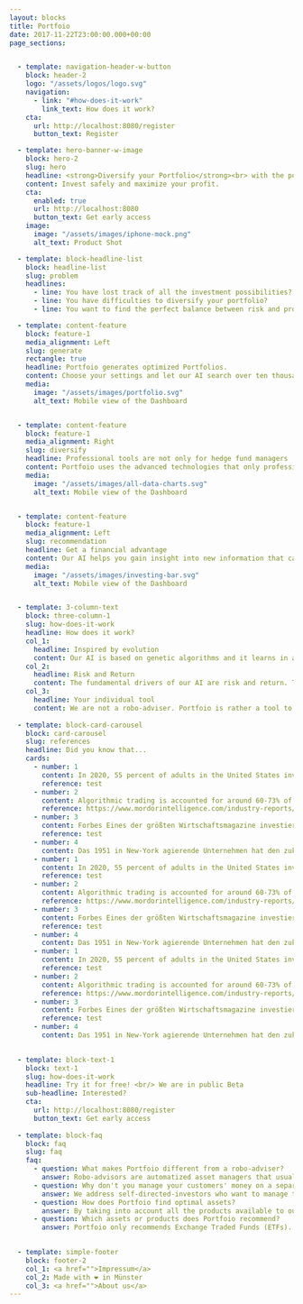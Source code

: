 ```yaml
---
layout: blocks
title: Portfoio
date: 2017-11-22T23:00:00.000+00:00
page_sections:


  - template: navigation-header-w-button
    block: header-2
    logo: "/assets/logos/logo.svg"
    navigation:
      - link: "#how-does-it-work"
        link_text: How does it work?
    cta:
      url: http://localhost:8080/register
      button_text: Register

  - template: hero-banner-w-image
    block: hero-2
    slug: hero
    headline: <strong>Diversify your Portfolio</strong><br> with the power of AI
    content: Invest safely and maximize your profit.
    cta:
      enabled: true
      url: http://localhost:8080
      button_text: Get early access
    image:
      image: "/assets/images/iphone-mock.png"
      alt_text: Product Shot

  - template: block-headline-list
    block: headline-list
    slug: problem
    headlines:
      - line: You have lost track of all the investment possibilities?
      - line: You have difficulties to diversify your portfolio?
      - line: You want to find the perfect balance between risk and profit?

  - template: content-feature
    block: feature-1
    media_alignment: Left
    slug: generate
    rectangle: true
    headline: Portfoio generates optimized Portfolios.
    content: Choose your settings and let our AI search over ten thousand of assets for you. Our AI generates multiple Portfolios for you. The portfolios differ in their risk class. Choose your risk tolerance and find the optimal portfolio for you.
    media:
      image: "/assets/images/portfolio.svg"
      alt_text: Mobile view of the Dashboard


  - template: content-feature
    block: feature-1
    media_alignment: Right
    slug: diversify
    headline: Professional tools are not only for hedge fund managers 
    content: Portfoio uses the advanced technologies that only professional hedge fund managers can afford to use. It helps you to control and optimize risk and return. It saves you time by not having to dive into countless sectors and comparing assets to diversify your portfolio.
    media:
      image: "/assets/images/all-data-charts.svg"
      alt_text: Mobile view of the Dashboard


  - template: content-feature
    block: feature-1
    media_alignment: Left
    slug: recommendation
    headline: Get a financial advantage
    content: Our AI helps you gain insight into new information that can give you a financial advantage. With our tools, you can take charge of your investment decision. In addition, you will see how you can secure your investments by investing in a diversified way.
    media:
      image: "/assets/images/investing-bar.svg"
      alt_text: Mobile view of the Dashboard


  - template: 3-column-text
    block: three-column-1
    slug: how-does-it-work
    headline: How does it work?
    col_1:
      headline: Inspired by evolution
      content: Our AI is based on genetic algorithms and it learns in an evolutionary way - so it never stops getting better.
    col_2:
      headline: Risk and Return
      content: The fundamental drivers of our AI are risk and return. The system is based on Modern portfolio theory. So You always get optimized results!
    col_3:
      headline: Your individual tool
      content: We are not a robo-adviser. Portfoio is rather a tool to use it independently from your broker. It helps you to find an investment strategy and optimize your assets.
 
  - template: block-card-carousel
    block: card-carousel
    slug: references
    headline: Did you know that...
    cards:
      - number: 1
        content: In 2020, 55 percent of adults in the United States invested in the stock market.
        reference: test
      - number: 2
        content: Algorithmic trading is accounted for around 60-73% of the overall United States equity trading.
        reference: https://www.mordorintelligence.com/industry-reports/algorithmic-trading-market
      - number: 3
        content: Forbes Eines der größten Wirtschaftsmagazine investiert erfolgreich in die eigene Entwicklung von künstlicher Intelligenz für die Portfolioanalyse.
        reference: test
      - number: 4
        content: Das 1951 in New-York agierende Unternehmen hat den zukünftigen Mehrwert durch künstliche Intelligenzen bereits 2019 in 
      - number: 1
        content: In 2020, 55 percent of adults in the United States invested in the stock market.
        reference: test
      - number: 2
        content: Algorithmic trading is accounted for around 60-73% of the overall United States equity trading.
        reference: https://www.mordorintelligence.com/industry-reports/algorithmic-trading-market
      - number: 3
        content: Forbes Eines der größten Wirtschaftsmagazine investiert erfolgreich in die eigene Entwicklung von künstlicher Intelligenz für die Portfolioanalyse.
        reference: test
      - number: 4
        content: Das 1951 in New-York agierende Unternehmen hat den zukünftigen Mehrwert durch künstliche Intelligenzen bereits 2019 in 
      - number: 1
        content: In 2020, 55 percent of adults in the United States invested in the stock market.
        reference: test
      - number: 2
        content: Algorithmic trading is accounted for around 60-73% of the overall United States equity trading.
        reference: https://www.mordorintelligence.com/industry-reports/algorithmic-trading-market
      - number: 3
        content: Forbes Eines der größten Wirtschaftsmagazine investiert erfolgreich in die eigene Entwicklung von künstlicher Intelligenz für die Portfolioanalyse.
        reference: test
      - number: 4
        content: Das 1951 in New-York agierende Unternehmen hat den zukünftigen Mehrwert durch künstliche Intelligenzen bereits 2019 in 
      

  - template: block-text-1
    block: text-1
    slug: how-does-it-work
    headline: Try it for free! <br/> We are in public Beta
    sub-headline: Interested?
    cta:
      url: http://localhost:8080/register
      button_text: Get early access
  
  - template: block-faq
    block: faq
    slug: faq
    faq:
      - question: What makes Portfoio different from a robo-adviser?
        answer: Robo-advisors are automatized asset managers that usually only provide a “one-size-fits-all” solution. Portfoio on the other hand is a software for investors who want to build and manage their portfolio themselves. Whether you have prior knowledge or are a first time investor, the app will be your co-pilot to assist you with your investments and the monitoring of those. With an asset manager you delegate all the decisions - with us you are the one who decides what services you want to use.
      - question: Why don't you manage your customers' money on a separate custody account?
        answer: We address self-directed-investors who want to manage their money independently. In addition, this would mean that our customers would have to open a new account and the custodian bank would charge Portfoio approx. 0.15 - 0.4 % on the managed assets. We would have to pass these costs on to our customers. How should we explain to our clients to exchange their free online custody account with no or minimal trading costs for a new custody account with up to 0.4% annual fees? If you don't have a cheap online custody account yet - our software will calculate the cheapest one for you.
      - question: How does Portfoio find optimal assets?
        answer: By taking into account all the products available to our clients and their characteristics, as well as the costs of all the banks available. For example, if you want to invest in an ETF on the DAX, our algorithms calculate for each investor individually how much each available DAX ETF will likely cost in the future. If you already have a DAX ETF, we will of course take into account the costs for a shift in our calculations.
      - question: Which assets or products does Portfoio recommend?
        answer: Portfoio only recommends Exchange Traded Funds (ETFs). ETFs are extremely cost-effective investment products with high diversification and liquidity that are ideally suited for private asset accumulation.

 
  - template: simple-footer
    block: footer-2
    col_1: <a href="">Impressum</a>
    col_2: Made with ❤︎ in Münster
    col_3: <a href="">About us</a>
---
```

